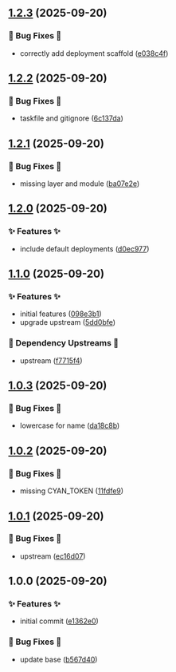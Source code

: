 ## [1.2.3](https://github.com/AtomiCloud/ketone.helm/compare/v1.2.2...v1.2.3) (2025-09-20)


### 🐛 Bug Fixes 🐛

* correctly add deployment scaffold ([e038c4f](https://github.com/AtomiCloud/ketone.helm/commit/e038c4f67c5d3cc51c19589f4eee21d8fbe6f71d))

## [1.2.2](https://github.com/AtomiCloud/ketone.helm/compare/v1.2.1...v1.2.2) (2025-09-20)


### 🐛 Bug Fixes 🐛

* taskfile and gitignore ([6c137da](https://github.com/AtomiCloud/ketone.helm/commit/6c137da9ec1ab4bd881d1050f7cb7474aee0c53d))

## [1.2.1](https://github.com/AtomiCloud/ketone.helm/compare/v1.2.0...v1.2.1) (2025-09-20)


### 🐛 Bug Fixes 🐛

* missing layer and module ([ba07e2e](https://github.com/AtomiCloud/ketone.helm/commit/ba07e2e81b49a03e03ac310a662495a571e4c762))

## [1.2.0](https://github.com/AtomiCloud/ketone.helm/compare/v1.1.0...v1.2.0) (2025-09-20)


### ✨ Features ✨

* include default deployments ([d0ec977](https://github.com/AtomiCloud/ketone.helm/commit/d0ec977a8fb9b52b26d28676d696bba4a6733b8f))

## [1.1.0](https://github.com/AtomiCloud/ketone.helm/compare/v1.0.3...v1.1.0) (2025-09-20)


### ✨ Features ✨

* initial features ([098e3b1](https://github.com/AtomiCloud/ketone.helm/commit/098e3b108a454ac055382ce3c548737defb7c68d))
* upgrade upstream ([5dd0bfe](https://github.com/AtomiCloud/ketone.helm/commit/5dd0bfed381e7a34f06e1a405c075878c0bb1066))


### 🔼 Dependency Upstreams 🔼

* upstream ([f7715f4](https://github.com/AtomiCloud/ketone.helm/commit/f7715f4fc643d11a17f28b7e882e2520eea49bac))

## [1.0.3](https://github.com/AtomiCloud/ketone.helm/compare/v1.0.2...v1.0.3) (2025-09-20)


### 🐛 Bug Fixes 🐛

* lowercase for name ([da18c8b](https://github.com/AtomiCloud/ketone.helm/commit/da18c8b2cf61d2783cf548ef4d5d150cd32724d5))

## [1.0.2](https://github.com/AtomiCloud/ketone.helm/compare/v1.0.1...v1.0.2) (2025-09-20)


### 🐛 Bug Fixes 🐛

* missing CYAN_TOKEN ([11fdfe9](https://github.com/AtomiCloud/ketone.helm/commit/11fdfe947ff99851c6b585ed38196d1465e06bee))

## [1.0.1](https://github.com/AtomiCloud/ketone.helm/compare/v1.0.0...v1.0.1) (2025-09-20)


### 🐛 Bug Fixes 🐛

* upstream ([ec16d07](https://github.com/AtomiCloud/ketone.helm/commit/ec16d07a51f4b005b2e00c12bc3a446daaa4eff3))

## 1.0.0 (2025-09-20)


### ✨ Features ✨

* initial commit ([e1362e0](https://github.com/AtomiCloud/ketone.helm/commit/e1362e01c0e2c7c1d557f15c5674ef540d542d7d))


### 🐛 Bug Fixes 🐛

* update base ([b567d40](https://github.com/AtomiCloud/ketone.helm/commit/b567d4014475663a7e73d3b800f64498c0d6f779))
